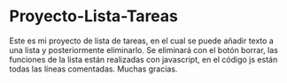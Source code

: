 # Proyecto-Lista-Tareas
Este es mi proyecto de lista de tareas, en el cual se puede añadir texto a una lista y posteriormente eliminarlo.
Se eliminará con el botón borrar, las funciones de la lista están realizadas con javascript, en el código js están todas las líneas comentadas. Muchas gracias.